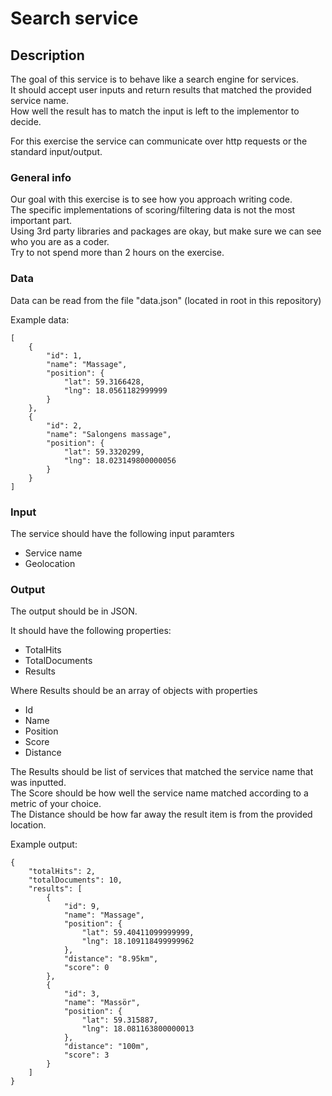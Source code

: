 # Search service

## Description
The goal of this service is to behave like a search engine for services. <br>
It should accept user inputs and return results that matched the provided service name.<br>
How well the result has to match the input is left to the implementor to decide.

For this exercise the service can communicate over http requests or the standard input/output.

### General info
Our goal with this exercise is to see how you approach writing code. <br>
The specific implementations of scoring/filtering data is not the most important part. <br>
Using 3rd party libraries and packages are okay, but make sure we can see who you are as a coder. <br>
Try to not spend more than 2 hours on the exercise.

### Data
Data can be read from the file "data.json" (located in root in this repository)

Example data:
```
[
    {
        "id": 1,
        "name": "Massage",
        "position": {
            "lat": 59.3166428,
            "lng": 18.0561182999999
        }
    },
    {
        "id": 2,
        "name": "Salongens massage",
        "position": {
            "lat": 59.3320299,
            "lng": 18.023149800000056
        }
    }
]
```

### Input
The service should have the following input paramters
* Service name
* Geolocation


### Output
The output should be in JSON.

It should have the following properties:
* TotalHits
* TotalDocuments
* Results

Where Results should be an array of objects with properties
* Id
* Name
* Position
* Score
* Distance

The Results should be list of services that matched the service name that was inputted. <br>
The Score should be how well the service name matched according to a metric of your choice. <br>
The Distance should be how far away the result item is from the provided location.

Example output:
```
{
    "totalHits": 2,
    "totalDocuments": 10,
    "results": [
        {
            "id": 9,
            "name": "Massage",
            "position": {
                "lat": 59.40411099999999,
                "lng": 18.109118499999962
            },
            "distance": "8.95km",
            "score": 0
        },
        {
            "id": 3,
            "name": "Massör",
            "position": {
                "lat": 59.315887,
                "lng": 18.081163800000013
            },
            "distance": "100m",
            "score": 3
        }
    ]
}
```
